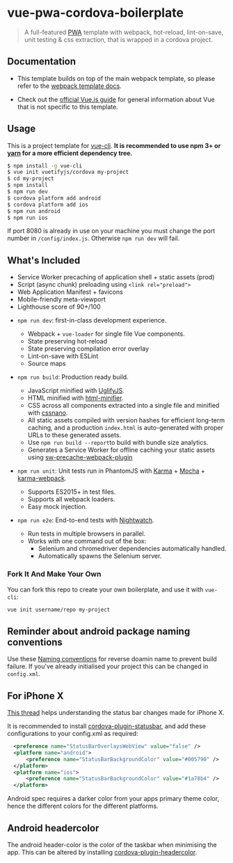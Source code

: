 # vue-pwa-cordova-boilerplate

> A full-featured [PWA](https://developers.google.com/web/progressive-web-apps/) template with webpack, hot-reload, lint-on-save, unit testing & css extraction, that is wrapped in a cordova project.

## Documentation

- This template builds on top of the main webpack template, so please refer to the [webpack template docs](http://vuejs-templates.github.io/webpack).

- Check out the [official Vue.js guide](http://vuejs.org/guide/) for general information about Vue that is not specific to this template.

## Usage

This is a project template for [vue-cli](https://github.com/vuejs/vue-cli). **It is recommended to use npm 3+ or [yarn](https://yarnpkg.com) for a more efficient dependency tree.**

``` bash
$ npm install -g vue-cli
$ vue init vuetifyjs/cordova my-project
$ cd my-project
$ npm install
$ npm run dev
$ cordova platform add android
$ cordova platform add ios
$ npm run android
$ npm run ios
```

If port 8080 is already in use on your machine you must change the port number in `/config/index.js`. Otherwise `npm run dev` will fail.

## What's Included

* Service Worker precaching of application shell + static assets (prod)
* Script (async chunk) preloading using `<link rel="preload">`
* Web Application Manifest + favicons
* Mobile-friendly meta-viewport
* Lighthouse score of 90+/100

- `npm run dev`: first-in-class development experience.
  - Webpack + `vue-loader` for single file Vue components.
  - State preserving hot-reload
  - State preserving compilation error overlay
  - Lint-on-save with ESLint
  - Source maps

- `npm run build`: Production ready build.
  - JavaScript minified with [UglifyJS](https://github.com/mishoo/UglifyJS2).
  - HTML minified with [html-minifier](https://github.com/kangax/html-minifier).
  - CSS across all components extracted into a single file and minified with [cssnano](https://github.com/ben-eb/cssnano).
  - All static assets compiled with version hashes for efficient long-term caching, and a production `index.html` is auto-generated with proper URLs to these generated assets.
  - Use `npm run build --report`to build with bundle size analytics.
  - Generates a Service Worker for offline caching your static assets using [sw-precache-webpack-plugin](https://www.npmjs.com/package/sw-precache-webpack-plugin)

- `npm run unit`: Unit tests run in PhantomJS with [Karma](http://karma-runner.github.io/0.13/index.html) + [Mocha](http://mochajs.org/) + [karma-webpack](https://github.com/webpack/karma-webpack).
  - Supports ES2015+ in test files.
  - Supports all webpack loaders.
  - Easy mock injection.

- `npm run e2e`: End-to-end tests with [Nightwatch](http://nightwatchjs.org/).
  - Run tests in multiple browsers in parallel.
  - Works with one command out of the box:
    - Selenium and chromedriver dependencies automatically handled.
    - Automatically spawns the Selenium server.

### Fork It And Make Your Own

You can fork this repo to create your own boilerplate, and use it with `vue-cli`:

``` bash
vue init username/repo my-project
```

## Reminder about android package naming conventions

Use these [Naming conventions](https://docs.oracle.com/javase/tutorial/java/package/namingpkgs.html) for reverse doamin name to prevent build failure.
If you've already initialised your project this can be changed in `config.xml`.

## For iPhone X

[This thread](https://stackoverflow.com/questions/46232812/cordova-app-not-displaying-correctly-on-iphone-x-simulator) helps understanding the status bar changes made for iPhone X.

It is recommended to install [cordova-plugin-statusbar](https://cordova.apache.org/docs/en/latest/reference/cordova-plugin-statusbar/), and add these configurations to your config.xml as required:

```xml
  <preference name="StatusBarOverlaysWebView" value="false" />
  <platform name="android">
      <preference name="StatusBarBackgroundColor" value="#005790" />
  </platform>
  <platform name="ios">
      <preference name="StatusBarBackgroundColor" value="#1a78b4" />
  </platform>
```

Android spec requires a darker color from your apps primary theme color, hence the different colors for the different platforms.

## Android headercolor

The android header-color is the color of the taskbar when minimising the app. This can be altered by installing [cordova-plugin-headercolor](https://github.com/tomloprod/cordova-plugin-headercolor).